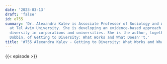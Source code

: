 ```yaml
---
date: '2023-03-13'
draft: 'false'
id: e755
summary: 'Dr. Alexandra Kalev is Associate Professor of Sociology and Anthropology
  at Tel Aviv University. She is developing an evidence-based approach to managing
  diversity in corporations and universities. She is the author, together with Frank
  Dobbin, of Getting to Diversity: What Works and What Doesn''t.'
title: '#755 Alexandra Kalev - Getting to Diversity: What Works and What Doesn''t'
---
```

{{< episode >}}
